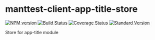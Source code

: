 # manttest-client-app-title-store
[![NPM version](https://img.shields.io/npm/v/manttest-client-app-title-store.svg)](https://www.npmjs.com/package/manttest-client-app-title-store)
[![Build Status](https://travis-ci.org/testjg/manttest-client-app-title-store.svg?branch=master)](https://travis-ci.org/testjg/manttest-client-app-title-store)
[![Coverage Status](https://coveralls.io/repos/github/testjg/manttest-client-app-title-store/badge.svg?branch=master)](https://coveralls.io/github/testjg/manttest-client-app-title-store?branch=master)
[![Standard Version](https://img.shields.io/badge/release-standard%20version-brightgreen.svg)](https://github.com/conventional-changelog/standard-version)

Store for app-title module
